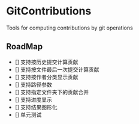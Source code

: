 # GitContributions
Tools for computing contributions by git operations

## RoadMap
- [] 支持按历史提交计算贡献
- [] 支持按文件最后一次提交计算贡献
- [] 支持按作者分类显示贡献
- [] 支持路径参数
- [] 支持指定文件夹下的贡献合并
- [] 支持进度显示
- [] 支持结果图形化
- [] 单元测试